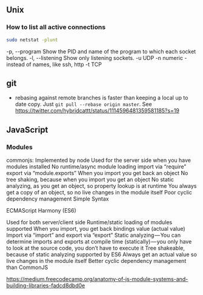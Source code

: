 ## Unix

### How to list all active connections

```sh
sudo netstat -plunt
```

-p, --program Show the PID and name of the program to which each socket belongs.
-l, --listening Show only listening sockets.
-u UDP
-n numeric - instead of names, like ssh, http
-t TCP

## git

- rebasing against remote branches is faster than keeping a local up to date copy. Just `git pull --rebase origin master`. See https://twitter.com/hybridcattt/status/1114596481359581185?s=19

## JavaScript

### Modules

commonjs:
Implemented by node
Used for the server side when you have modules installed
No runtime/async module loading
import via “require”
export via “module.exports”
When you import you get back an object
No tree shaking, because when you import you get an object
No static analyzing, as you get an object, so property lookup is at runtime
You always get a copy of an object, so no live changes in the module itself
Poor cyclic dependency management
Simple Syntax

ECMAScript Harmony (ES6)

Used for both server/client side
Runtime/static loading of modules supported
When you import, you get back bindings value (actual value)
Import via “import” and export via “export”
Static analyzing — You can determine imports and exports at compile time (statically) — you only have to look at the source code, you don’t have to execute it
Tree shakeable, because of static analyzing supported by ES6
Always get an actual value so live changes in the module itself
Better cyclic dependency management than CommonJS

https://medium.freecodecamp.org/anatomy-of-js-module-systems-and-building-libraries-fadcd8dbd0e
